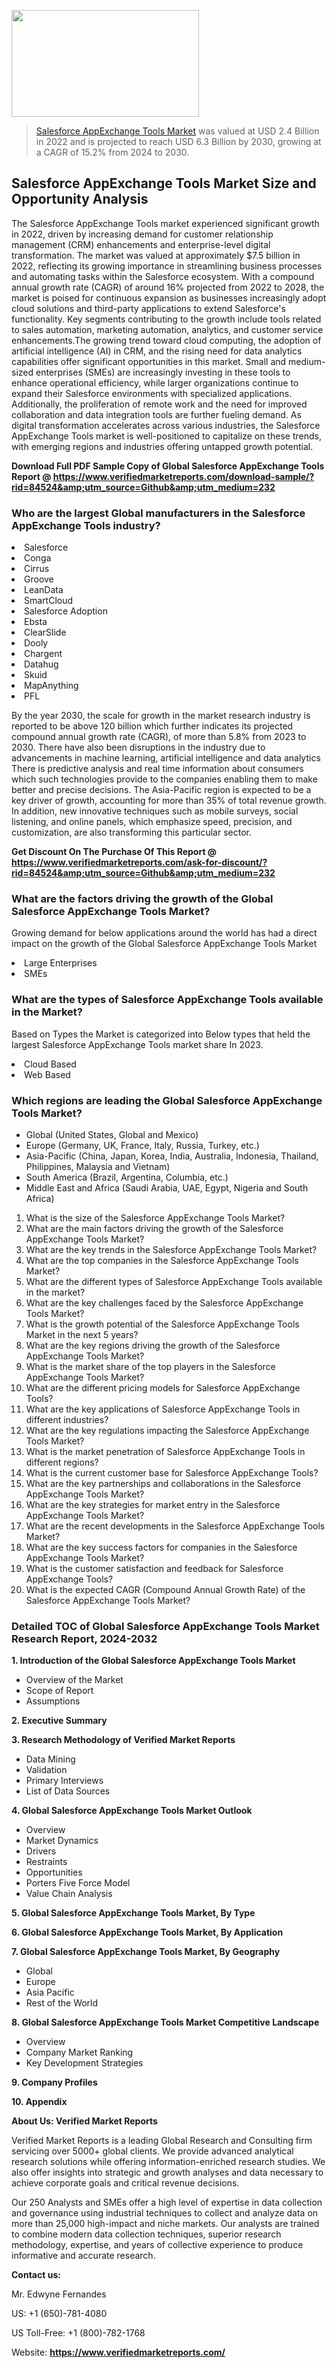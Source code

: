 
<img src="https://ffe5etoiles.com/wp-content/uploads/2024/12/MST1-300x171.png" alt="" width="300" height="171" class="alignnone size-medium wp-image-20088" /><blockquote><p><p><a href="https://www.verifiedmarketreports.com/download-sample/?rid=84524&utm_source=Github&utm_medium=232" target="_blank">Salesforce AppExchange Tools Market</a> was valued at USD 2.4 Billion in 2022 and is projected to reach USD 6.3 Billion by 2030, growing at a CAGR of 15.2% from 2024 to 2030.</p></blockquote><p><h2>Salesforce AppExchange Tools Market Size and Opportunity Analysis</h2>The Salesforce AppExchange Tools market experienced significant growth in 2022, driven by increasing demand for customer relationship management (CRM) enhancements and enterprise-level digital transformation. The market was valued at approximately $7.5 billion in 2022, reflecting its growing importance in streamlining business processes and automating tasks within the Salesforce ecosystem. With a compound annual growth rate (CAGR) of around 16% projected from 2022 to 2028, the market is poised for continuous expansion as businesses increasingly adopt cloud solutions and third-party applications to extend Salesforce's functionality. Key segments contributing to the growth include tools related to sales automation, marketing automation, analytics, and customer service enhancements.The growing trend toward cloud computing, the adoption of artificial intelligence (AI) in CRM, and the rising need for data analytics capabilities offer significant opportunities in this market. Small and medium-sized enterprises (SMEs) are increasingly investing in these tools to enhance operational efficiency, while larger organizations continue to expand their Salesforce environments with specialized applications. Additionally, the proliferation of remote work and the need for improved collaboration and data integration tools are further fueling demand. As digital transformation accelerates across various industries, the Salesforce AppExchange Tools market is well-positioned to capitalize on these trends, with emerging regions and industries offering untapped growth potential.</p><p class=""><strong>Download Full PDF Sample Copy of Global Salesforce AppExchange Tools Report @ <a href="https://www.verifiedmarketreports.com/download-sample/?rid=84524&amp;utm_source=Github&amp;utm_medium=232" target="_blank">https://www.verifiedmarketreports.com/download-sample/?rid=84524&amp;utm_source=Github&amp;utm_medium=232</a></strong></p><h3 id="" class="">Who are the largest Global manufacturers in the Salesforce AppExchange Tools industry?</h3><p><li>Salesforce</li><li> Conga</li><li> Cirrus</li><li> Groove</li><li> LeanData</li><li> SmartCloud</li><li> Salesforce Adoption</li><li> Ebsta</li><li> ClearSlide</li><li> Dooly</li><li> Chargent</li><li> Datahug</li><li> Skuid</li><li> MapAnything</li><li> PFL</li></p><div class=""><div class="" dir="" data-message-author-role="" data-message-id="" data-message-model-slug=""><div class=""><div class=""><div class=""><div class="" dir="" data-message-author-role="" data-message-id="" data-message-model-slug=""><div class=""><div class=""><p>By the year 2030, the scale for growth in the market research industry is reported to be above 120 billion which further indicates its projected compound annual growth rate (CAGR), of more than 5.8% from 2023 to 2030. There have also been disruptions in the industry due to advancements in machine learning, artificial intelligence and data analytics There is predictive analysis and real time information about consumers which such technologies provide to the companies enabling them to make better and precise decisions. The Asia-Pacific region is expected to be a key driver of growth, accounting for more than 35% of total revenue growth. In addition, new innovative techniques such as mobile surveys, social listening, and online panels, which emphasize speed, precision, and customization, are also transforming this particular sector.</p><p><strong>Get Discount On The Purchase Of This Report @&nbsp; <a href="https://www.verifiedmarketreports.com/ask-for-discount/?rid=84524&amp;utm_source=Github&amp;utm_medium=232" target="_blank">https://www.verifiedmarketreports.com/ask-for-discount/?rid=84524&amp;utm_source=Github&amp;utm_medium=232</a></strong></p></div></div></div></div></div></div></div></div><h3 id="" class="">What are the factors driving the growth of the Global Salesforce AppExchange Tools Market?</h3><p id="" class="">Growing demand for below applications around the world has had a direct impact on the growth of the Global Salesforce AppExchange Tools Market</p><p id="" class=""><li>Large Enterprises</li><li> SMEs</li></p><h3 id="" class="">What are the types of Salesforce AppExchange Tools available in the Market?</h3><p id="" class="">Based on Types the Market is categorized into Below types that held the largest Salesforce AppExchange Tools market share In 2023.</p><p id="" class=""><li>Cloud Based</li><li> Web Based</li></p><h3 id="" class="">Which regions are leading the Global Salesforce AppExchange Tools Market?</h3><ul><li>Global (United States, Global and Mexico)</li><li>Europe (Germany, UK, France, Italy, Russia, Turkey, etc.)</li><li>Asia-Pacific (China, Japan, Korea, India, Australia, Indonesia, Thailand, Philippines, Malaysia and Vietnam)</li><li>South America (Brazil, Argentina, Columbia, etc.)</li><li>Middle East and Africa (Saudi Arabia, UAE, Egypt, Nigeria and South Africa)</li></ul><p><ol> <li>What is the size of the Salesforce AppExchange Tools Market?</li> <li>What are the main factors driving the growth of the Salesforce AppExchange Tools Market?</li> <li>What are the key trends in the Salesforce AppExchange Tools Market?</li> <li>What are the top companies in the Salesforce AppExchange Tools Market?</li> <li>What are the different types of Salesforce AppExchange Tools available in the market?</li> <li>What are the key challenges faced by the Salesforce AppExchange Tools Market?</li> <li>What is the growth potential of the Salesforce AppExchange Tools Market in the next 5 years?</li> <li>What are the key regions driving the growth of the Salesforce AppExchange Tools Market?</li> <li>What is the market share of the top players in the Salesforce AppExchange Tools Market?</li> <li>What are the different pricing models for Salesforce AppExchange Tools?</li> <li>What are the key applications of Salesforce AppExchange Tools in different industries?</li> <li>What are the key regulations impacting the Salesforce AppExchange Tools Market?</li> <li>What is the market penetration of Salesforce AppExchange Tools in different regions?</li> <li>What is the current customer base for Salesforce AppExchange Tools?</li> <li>What are the key partnerships and collaborations in the Salesforce AppExchange Tools Market?</li> <li>What are the key strategies for market entry in the Salesforce AppExchange Tools Market?</li> <li>What are the recent developments in the Salesforce AppExchange Tools Market?</li> <li>What are the key success factors for companies in the Salesforce AppExchange Tools Market?</li> <li>What is the customer satisfaction and feedback for Salesforce AppExchange Tools?</li> <li>What is the expected CAGR (Compound Annual Growth Rate) of the Salesforce AppExchange Tools Market?</li></ol></p><h3 id="" class="">Detailed TOC of Global Salesforce AppExchange Tools Market Research Report, 2024-2032</h3><p id="" class=""><strong>1. Introduction of the Global Salesforce AppExchange Tools Market</strong></p><ul><li>Overview of the Market</li><li>Scope of Report</li><li>Assumptions</li></ul><p id="" class=""><strong>2. Executive Summary</strong></p><p id="" class=""><strong>3. Research Methodology of&nbsp;Verified Market Reports</strong></p><ul><li>Data Mining</li><li>Validation</li><li>Primary Interviews</li><li>List of Data Sources</li></ul><p id="" class=""><strong>4. Global Salesforce AppExchange Tools Market Outlook</strong></p><ul><li>Overview</li><li>Market Dynamics</li><li>Drivers</li><li>Restraints</li><li>Opportunities</li><li>Porters Five Force Model</li><li>Value Chain Analysis</li></ul><p id="" class=""><strong>5. Global Salesforce AppExchange Tools Market, By&nbsp;Type</strong></p><p id="" class=""><strong>6. Global Salesforce AppExchange Tools Market, By Application</strong></p><p id="" class=""><strong>7. Global Salesforce AppExchange Tools Market, By Geography</strong></p><ul><li>Global</li><li>Europe</li><li>Asia Pacific</li><li>Rest of the World</li></ul><p id="" class=""><strong>8. Global Salesforce AppExchange Tools Market Competitive Landscape</strong></p><ul><li>Overview</li><li>Company Market Ranking</li><li>Key Development Strategies</li></ul><p id="" class=""><strong>9. Company Profiles</strong></p><p id="" class=""><strong>10. Appendix</strong></p><p id="" class=""><strong>About Us: Verified Market Reports</strong></p><p id="" class="">Verified Market Reports is a leading Global Research and Consulting firm servicing over 5000+ global clients. We provide advanced analytical research solutions while offering information-enriched research studies. We also offer insights into strategic and growth analyses and data necessary to achieve corporate goals and critical revenue decisions.</p><p id="" class="">Our 250 Analysts and SMEs offer a high level of expertise in data collection and governance using industrial techniques to collect and analyze data on more than 25,000 high-impact and niche markets. Our analysts are trained to combine modern data collection techniques, superior research methodology, expertise, and years of collective experience to produce informative and accurate research.</p><p id="" class=""><strong>Contact us:</strong></p><p id="" class="">Mr. Edwyne Fernandes</p><p id="" class="">US: +1 (650)-781-4080</p><p id="" class="">US Toll-Free: +1 (800)-782-1768</p><p id="" class="">Website: <a target="" data-test-app-aware-link=""><strong>https://www.verifiedmarketreports.com/</strong></a></p>
